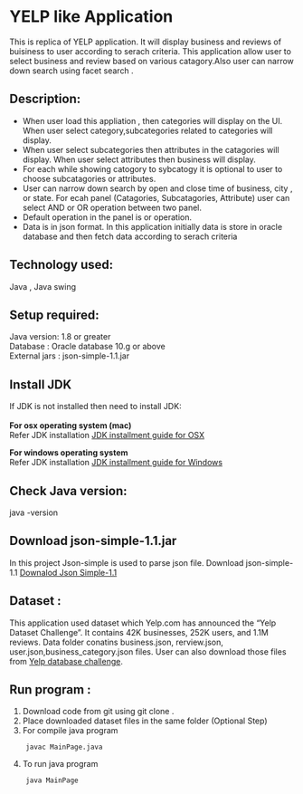
# YELP like Application

This is replica of YELP application. It will display business and reviews of buisiness to user according to serach criteria. This application allow user to select business and review based on various catagory.Also user can narrow down search using facet search .


## Description: 
- When user load this appliation , then categories will display on the UI. When user select category,subcategories related to categories will display.
- When user select subcategories then attributes in the catagories will display. When user select attributes then business will display.
- For each while showing catogory to sybcatogy it is optional to user to choose subcatagories or attributes.
- User can narrow down search by open and close time of business, city , or state. For ecah panel (Catagories, Subcatagories, Attribute) user can select AND or OR operation between two panel.
- Default operation in the panel is or operation. 
- Data is in json format. In this application initially data is store in oracle database and then fetch data according to serach criteria <br />

## Technology used: <br />
Java , Java swing <br />

## Setup required:<br />
Java version: 1.8 or greater<br />
Database : Oracle database 10.g or above<br />
External jars : json-simple-1.1.jar

## Install JDK <br />
If JDK is not installed then need to install JDK:<br />
<br />
**For  osx operating system (mac)**<br />
	Refer JDK installation [JDK installment guide for OSX](https://docs.oracle.com/javase/8/docs/technotes/guides/install/mac_jdk.html) 
	
**For windows operating system**<br />
	Refer JDK installation [JDK installment guide for Windows](https://docs.oracle.com/javase/7/docs/webnotes/install/windows/jdk-installation-windows.html) 
	
## Check Java version:
java -version

## Download json-simple-1.1.jar <br />
In this project Json-simple is used to parse json file. 
Download json-simple-1.1 [Downalod Json Simple-1.1](http://www.java2s.com/Code/Jar/j/Downloadjsonsimple11jar.htm)


## Dataset :<br />
This application used dataset which Yelp.com has announced the “Yelp Dataset Challenge”. It contains 42K businesses, 252K users, and 1.1M reviews. Data folder conatins business.json, rerview.json, user.json,business_category.json files.
User can also download those files from  [Yelp database challenge](https://www.yelp.com/dataset).  

## Run program : <br />
1. Download code from git  using  git clone .
2. Place downloaded dataset files in the same folder (Optional Step)
3. For  compile java program 
```
	javac MainPage.java
```	
4. To run java program 
```
	java MainPage
```

